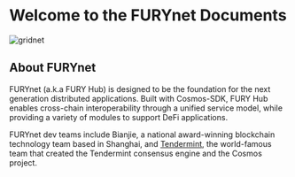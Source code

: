 # Welcome to the FURYnet Documents

![gridnet](./pics/grid.jpg)

## About FURYnet

FURYnet (a.k.a FURY Hub) is designed to be the foundation for the next generation distributed applications. Built with Cosmos-SDK, FURY Hub enables cross-chain interoperability through a unified service model, while providing a variety of modules to support DeFi applications.

FURYnet dev teams include Bianjie, a national award-winning blockchain technology team based in Shanghai, and [Tendermint](https://tendermint.com), the world-famous team that created the Tendermint consensus engine and the Cosmos project.
